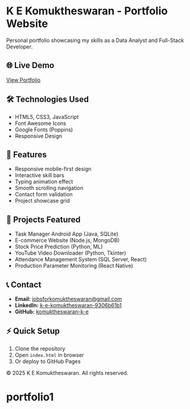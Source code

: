 # K E Komuktheswaran - Portfolio Website

Personal portfolio showcasing my skills as a Data Analyst and Full-Stack Developer.

## 🌐 Live Demo
[View Portfolio](https://komuktheswaran1066.github.io/Portfolio/)

## 🛠 Technologies Used
- HTML5, CSS3, JavaScript
- Font Awesome Icons
- Google Fonts (Poppins)
- Responsive Design

## 📱 Features
- Responsive mobile-first design
- Interactive skill bars
- Typing animation effect  
- Smooth scrolling navigation
- Contact form validation
- Project showcase grid

## 🚀 Projects Featured
- Task Manager Android App (Java, SQLite)
- E-commerce Website (Node.js, MongoDB)  
- Stock Price Prediction (Python, ML)
- YouTube Video Downloader (Python, Tkinter)
- Attendance Management System (SQL Server, React)
- Production Parameter Monitoring (React Native)

## 📞 Contact
- **Email:** jobsforkomuktheswaran@gmail.com
- **LinkedIn:** [k-e-komuktheswaran-9306b61b1](https://linkedin.com/in/k-e-komuktheswaran-9306b61b1)
- **GitHub:** [komuktheswaran-k-e](https://github.com/komuktheswaran-k-e)

## ⚡ Quick Setup
1. Clone the repository
2. Open `index.html` in browser
3. Or deploy to GitHub Pages

© 2025 K E Komuktheswaran. All rights reserved.
# portfolio1
